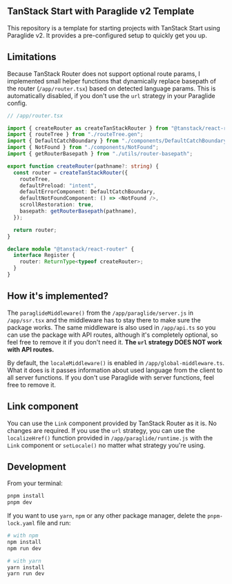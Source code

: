 ## TanStack Start with Paraglide v2 Template

This repository is a template for starting projects with TanStack Start using Paraglide v2. It provides a pre-configured setup to quickly get you up.

## Limitations

Because TanStack Router does not support optional route params, I implemented small helper functions that dynamically replace basepath of the router (`/app/router.tsx`) based on detected language params. This is automatically disabled, if you don't use the `url` strategy in your Paraglide config.

```ts
// /app/router.tsx

import { createRouter as createTanStackRouter } from "@tanstack/react-router";
import { routeTree } from "./routeTree.gen";
import { DefaultCatchBoundary } from "./components/DefaultCatchBoundary";
import { NotFound } from "./components/NotFound";
import { getRouterBasepath } from "./utils/router-basepath";

export function createRouter(pathname?: string) {
  const router = createTanStackRouter({
    routeTree,
    defaultPreload: "intent",
    defaultErrorComponent: DefaultCatchBoundary,
    defaultNotFoundComponent: () => <NotFound />,
    scrollRestoration: true,
    basepath: getRouterBasepath(pathname),
  });

  return router;
}

declare module "@tanstack/react-router" {
  interface Register {
    router: ReturnType<typeof createRouter>;
  }
}

```

## How it's implemented?

The `paraglideMiddleware()` from the `/app/paraglide/server.js` in `/app/ssr.tsx` and the middleware has to stay there to make sure the package works. The same middleware is also used in `/app/api.ts` so you can use the package with API routes, although it's completely optional, so feel free to remove it if you don't need it. **The `url` strategy DOES NOT work with API routes.**

By default, the `localeMiddleware()` is enabled in `/app/global-middleware.ts`. What it does is it passes information about used language from the client to all server functions. If you don't use Paraglide with server functions, feel free to remove it.

## Link component

You can use the `Link` component provided by TanStack Router as it is. No changes are required. If you use the `url` strategy, you can use the `localizeHref()` function provided in `/app/paraglide/runtime.js` with the `Link` component or `setLocale()` no matter what strategy you're using.

## Development

From your terminal:

```sh
pnpm install
pnpm dev
```

If you want to use `yarn`, `npm` or any other package manager, delete the `pnpm-lock.yaml` file and run:

```sh
# with npm
npm install
npm run dev

# with yarn
yarn install
yarn run dev
```
